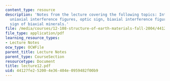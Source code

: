 ```yaml
---
content_type: resource
description: 'Notes from the lecture covering the following topics: Interference figures,
  uniaxial interference figures, optic sign, biaxial interference figures, and optic
  sign of biaxial minerals.'
file: /media/courses/12-108-structure-of-earth-materials-fall-2004/44127fe252004e36404e0959482f00b9_lecture12.pdf
file_type: application/pdf
learning_resource_types:
- Lecture Notes
ocw_type: OCWFile
parent_title: Lecture Notes
parent_type: CourseSection
resourcetype: Document
title: lecture12.pdf
uid: 44127fe2-5200-4e36-404e-0959482f00b9
---
```

